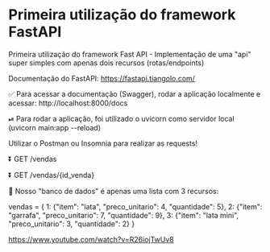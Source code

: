 # Primeira utilização do framework FastAPI

Primeira utilização do framework Fast API - Implementação de uma "api" super simples com apenas dois recursos (rotas/endpoints)

Documentação do FastAPI: https://fastapi.tiangolo.com/

✅ Para acessar a documentação (Swagger), rodar a aplicação localmente e acessar: http://localhost:8000/docs

⏯ Para rodar a aplicação, foi utilizado o uvicorn como servidor local (uvicorn main:app --reload)

Utilizar o Postman ou Insomnia para realizar as requests!

⏬ GET /vendas

⏬ GET /vendas/{id_venda}

💾 Nosso "banco de dados" é apenas uma lista com 3 recursos:

vendas = {
    1: {"item": "lata", "preco_unitario": 4, "quantidade": 5},
    2: {"item": "garrafa", "preco_unitario": 7, "quantidade": 9},
    3: {"item": "lata mini", "preco_unitario": 3, "quantidade": 2}
}

https://www.youtube.com/watch?v=R26iojTwUv8
